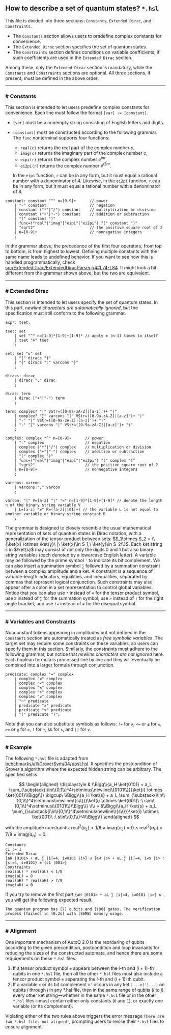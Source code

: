 ## How to describe a set of quantum states? `*.hsl`

This file is divided into three sections: `Constants`, `Extended Dirac`, and `Constraints`.

* The `Constants` section allows users to predefine complex constants for convenience.
* The `Extended Dirac` section specifies the set of quantum states.
* The `Constraints` section defines conditions on variable coefficients, if such coefficients are used in the `Extended Dirac` section.

Among these, only the `Extended Dirac` section is mandatory, while the `Constants` and `Constraints` sections are optional. All three sections, if present, must be defined in the above order.

---

### # Constants
This section is intended to let users predefine complex constants for convenience. Each line must follow the format `[var] := [constant]`.
* `[var]` must be a nonempty string consisting of English letters and digits.
* `[constant]` must be constructed according to the following grammar. The `func` nonterminal supports four functions:
    - `real(c)` returns the real part of the complex number $c$,
    - `imag(c)` returns the imaginary part of the complex number $c$,
    - `eipi(r)` returns the complex number $e^{i\pi r}$,
    - `ei2pi(r)` returns the complex number $e^{i2\pi r}$.
  
  In the `eipi` function, `r` can be in any form, but it must equal a rational number with a denominator of 4. Likewise, in the `ei2pi` function, `r` can be in any form, but it must equal a rational number with a denominator of 8.
```
constant: constant "^" n=[0-9]+      // power
    | "-" constant                   // negation
    | constant ("*"|"/") constant    // multiplication or division
    | constant ("+"|"-") constant    // addition or subtraction
    | "(" constant ")"
    | func=("real"|"imag"|"eipi"|"ei2pi") "(" constant ")"
    | "sqrt2"                        // the positive square root of 2
    | n=[0-9]+                       // nonnegative integers
    ;
```
In the grammar above, the precedence of the first four operators, from top to bottom, is from highest to lowest. Defining multiple constants with the same name leads to undefined behavior. If you want to see how this is handled programmatically, check [src/ExtendedDirac/ExtendedDiracParser.g4#L74-L84](../src/ExtendedDirac/ExtendedDiracParser.g4#L74-L84). It might look a bit different from the grammar shown above, but the two are equivalent.

---

### # Extended Dirac
This section is intended to let users specify the set of quantum states. In this part, *newline characters are automatically ignored*, but the specification must still conform to the following grammar.
```
expr: tset;

tset: set
    | set "^" n=[1-9]*[1-9]+[1-9]* // apply ⊗ (n-1) times to itself
    | tset "⊗" tset
    ;

set: set "∪" set
    | "{" diracs "}"
    | "{" diracs ":" varcons "}"
    ;

diracs: dirac
    | diracs "," dirac
    ;

dirac: term
    | dirac ("+"|"-") term
    ;

term: complex? "|" VStr=([0-9a-zA-Z]|[a-z]')+ "⟩"
    | complex? "∑" varcons "|" VStr=([0-9a-zA-Z]|[a-z]')+ "⟩"
    | "-" "|" VStr=([0-9a-zA-Z]|[a-z]')+ "⟩"
    | "-" "∑" varcons "|" VStr=([0-9a-zA-Z]|[a-z]')+ "⟩"
    ;

complex: complex "^" n=[0-9]+      // power
    | "-" complex                  // negation
    | complex ("*"|"/") complex    // multiplication or division
    | complex ("+"|"-") complex    // addition or subtraction
    | "(" complex ")"
    | func=("real"|"imag"|"eipi"|"ei2pi") "(" complex ")"
    | "sqrt2"                      // the positive square root of 2
    | n=[0-9]+                     // nonnegative integers
    ;

varcons: varcon
    | varcons "," varcon
    ;

varcon: "|" V=[a-z] "|" "=" n=[1-9]*[1-9]+[1-9]* // denote the length n of the binary string variable V
    | L=[a-z] "≠" R=([a-z]|[01]+) // the variable L is not equal to another variable or binary string constant R
    ;
```
The grammar is designed to closely resemble the usual mathematical representation of sets of quantum states in Dirac notation, with a generalization of the tensor product between sets: $S_1\otimes S_2 = \\{\ket{x} \otimes \ket{y}\ |\ \ket{x}\in S_1,\ \ket{y}\in S_2\\}$. Each ket string $s$ in $\ket{s}$ may consist of not only the digits 0 and 1 but also binary string variables (each denoted by a lowercase English letter). A variable may be followed by the prime symbol `'` to indicate its bit complement. We can also insert a summation symbol `∑` followed by a summation constraint between a complex amplitude and a ket. A constraint is a sequence of variable-length indicators, equalities, and inequalities, separated by commas that represent logical conjunction. Such constraints may also appear after a colon in a set representation to control global variables. Notice that you can also use `*` instead of `⊗` for the tensor product symbol, use `Σ` instead of `∑` for the summation symbol, use `>` instead of `⟩` for the right angle bracket, and use `!=` instead of `≠` for the disequal symbol.

---

### # Variables and Constraints
Nonconstant tokens appearing in amplitudes but not defined in the `Constants` section are automatically treated as *free symbolic variables*. The target set may require some constraints on these variables, so users can specify them in this section. Similarly, the constraints must adhere to the following grammar, but notice that *newline characters are not ignored* here. Each boolean formula is processed line by line and they will eventually be combined into a larger formula through conjunction.
```
predicate: complex "=" complex
    | complex "≠" complex
    | complex "<" complex
    | complex "≤" complex
    | complex ">" complex
    | complex "≥" complex
    | "¬" predicate
    | predicate "∧" predicate
    | predicate "∨" predicate
    | "(" predicate ")";
```
Note that you can also substitute symbols as follows: `!=` for `≠`, `<=` or `≦` for `≤`, `>=` or `≧` for `≥`, `!` for `¬`, `&&` for `∧`, and `||` for `∨`.

---

### # Example
The following `*.hsl` file is adapted from [benchmarks/all/GroverSym/04/post.hsl](../benchmarks/all/GroverSym/04/post.hsl). It specifies the postcondition of Grover's algorithm where the expected hidden string can be arbitrary. The specified set is<br>

$$
\begin{aligned}
\displaystyle & \\Bigg\\{a_H \ket{0101} + a_L \sum_{\substack{i\in\\{0,1\\}^4\setminus\newline\\{0101\\}}}\ket{i} \otimes \ket{001}\\Bigg\\}\ \bigcup\ \\Bigg\\{a_H \ket{s} + a_L \sum_{\substack{i\in\\{0,1\\}^4\setminus\newline\\{s\\}}}\ket{i} \otimes \ket{001}\ :\ s\in\\{0,1\\}^4\setminus\\{0101\\}\\Bigg\\} \\\\ = &\\Bigg\\{a_H \ket{s} + a_L \sum_{\substack{i\in\\{0,1\\}^4\setminus\newline\\{s\\}}}\ket{i} \otimes \ket{001}\ :\ s\in\\{0,1\\}^4\\Bigg\\}
\end{aligned}
$$

with the amplitude constraints: $\text{real}^2(a_L) < \text{1/8} \land \text{imag}(a_L) = 0 \land \text{real}^2(a_H) > \text{7/8} \land \text{imag}(a_H) = 0$.

```
Constants
c1 := 1
Extended Dirac
{aH |0101> + aL ∑ |i|=4, i≠0101 |i>} ∪ {aH |s> + aL ∑ |i|=4, i≠s |i> : |s|=4, s≠0101} ⊗ {c1 |001>}
Constraints
real(aL) * real(aL) < 1/8
imag(aL) = 0
real(aH) * real(aH) > 7/8
imag(aH) = 0
```

If you try to remove the first part `{aH |0101> + aL ∑ |i|=4, i≠0101 |i>} ∪ `, you will get the following expected result.
```
The quantum program has [7] qubits and [100] gates. The verification process [failed] in [0.2s] with [86MB] memory usage.
```

---

### # Alignment

One important mechanism of AutoQ 2.0 is the reordering of qubits according to the given precondition, postcondition and loop invariants for reducing the sizes of the constructed automata, and hence there are some requirements on these `*.hsl` files.

1. If a tensor product symbol `⊗` appears between the $i$-th and $(i+1)$-th qubits in one `*.hsl` file, then all the other `*.hsl` files must also include a tensor product symbol `⊗` separating the $i$-th and $(i+1)$-th qubit.
2. If a variable `x` or its bit complement `x'` occurs in any ket `|...x(')...⟩` on qubits $i$ through $j$ in any *.hsl file, then in the same range of qubits ($i$ to $j$), every other ket string—whether in the same `*.hsl` file or in the other `*.hsl` files—must contain either only constants (`0` and `1`), or exactly one variable (or its complement).

Violating either of the two rules above triggers the error message `There are two *.hsl files not aligned!`, prompting users to revise their `*.hsl` files to ensure alignment.

